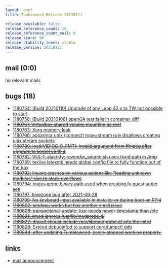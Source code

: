 ```yaml
---
layout: post
title: Tumbleweed Release 20210111

release_available: false
release_reference_count: 18
release_reference_count_mail: 0
release_score: 96
release_stability_level: stable
release_version: 20210111
---
```


## mail (0:0)

no relevant mails

## bugs (18)

<!--more-->

- [1180754: \[Build 20210110\] Upgrade of any Leap 42.x to TW not possible to start](https://bugzilla.opensuse.org/show_bug.cgi?id=1180754)
- [1180758: \[Build 20210108\] openQA test fails in container_diff](https://bugzilla.opensuse.org/show_bug.cgi?id=1180758)
- ~~[1180761: Virtualbox shared volume mounting as root](https://bugzilla.opensuse.org/show_bug.cgi?id=1180761)~~
- [1180763: Xorg memory leak](https://bugzilla.opensuse.org/show_bug.cgi?id=1180763)
- [1180766: apparmor unix (connect) type=stream rule disallows creating unix stream sockets](https://bugzilla.opensuse.org/show_bug.cgi?id=1180766)
- ~~[1180780: ioctl(VIDIOC_G_FMT): Invalid argument from ffmpeg after upgrade to kernel v5.10.4](https://bugzilla.opensuse.org/show_bug.cgi?id=1180780)~~
- ~~[1180782: VUL-1: alacritty: revendor_source.sh uses fixed path in /tmp](https://bugzilla.opensuse.org/show_bug.cgi?id=1180782)~~
- [1180789: texlive latexmk needs global config file to fully function out of the box](https://bugzilla.opensuse.org/show_bug.cgi?id=1180789)
- ~~[1180792: linuxrc crashes on various actions like "loading unknown modules" due to stack overflows](https://bugzilla.opensuse.org/show_bug.cgi?id=1180792)~~
- ~~[1180794: bogus qemu binary path used when creating fv guest under xen](https://bugzilla.opensuse.org/show_bug.cgi?id=1180794)~~
- [1180797: timezone bug after 2021-06-28](https://bugzilla.opensuse.org/show_bug.cgi?id=1180797)
- ~~[1180799: No keyboard input available in installer or during boot on RPi4](https://bugzilla.opensuse.org/show_bug.cgi?id=1180799)~~
- ~~[1180802: amdgpu works but has another small issue](https://bugzilla.opensuse.org/show_bug.cgi?id=1180802)~~
- ~~[1180808: transactional-update: /usr needs newer timestamp than /etc](https://bugzilla.opensuse.org/show_bug.cgi?id=1180808)~~
- ~~[1180821: kmod ignores /usr/lib/modprobe.d/](https://bugzilla.opensuse.org/show_bug.cgi?id=1180821)~~
- ~~[1180822: dracut should include /usr/lib/modprobe.d/ into the initrd](https://bugzilla.opensuse.org/show_bug.cgi?id=1180822)~~
- [1180828: Extend debuginfod to support coredumpctl gdb](https://bugzilla.opensuse.org/show_bug.cgi?id=1180828)
- ~~[1180844: after updating Tumbleweed, zenity stopped working properly.](https://bugzilla.opensuse.org/show_bug.cgi?id=1180844)~~



## links

- [mail announcement](https://github.com/boombatower/tumbleweed-review/issues/10)
